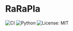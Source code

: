 # RaRaPla

![CI](https://img.shields.io/github/actions/workflow/status/tosakax2/RaRaPla/ci.yml?label=CI&logo=github&logoColor=white)
![Python](https://img.shields.io/badge/python-3.11-blue?logo=python&logoColor=white)
![License: MIT](https://img.shields.io/badge/License-MIT-green?logo=open-source-initiative&logoColor=white)
